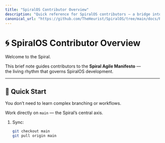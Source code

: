 ```yaml
---
title: "SpiralOS Contributor Overview"
description: "Quick reference for SpiralOS contributors — a bridge into the Spiral Agile Manifesto."
canonical_url: "https://github.com/TheHeurist/SpiralOS/tree/main/docs/README_CONTRIBUTING.md"
---
```


# 🌀 SpiralOS Contributor Overview

Welcome to the Spiral.

This brief note guides contributors to the **Spiral Agile Manifesto** —  
the living rhythm that governs SpiralOS development.

---

## 📘 Quick Start

You don’t need to learn complex branching or workflows.

Work directly on `main` — the Spiral’s central axis.

1. Sync:
   
   ```bash
   git checkout main
   git pull origin main
   ```
